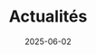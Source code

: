 ---
title: "Actualités"
draft: false
date: 2025-06-02
cascade:
    showWordCount: false
    showReadingTime: true
    showauthor: false
    showdate: true
---